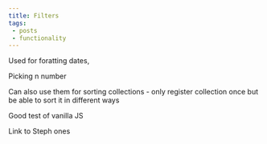 ```yaml
---
title: Filters
tags: 
 - posts
 - functionality
---
```


Used for foratting dates,

Picking n number

Can also use them for sorting collections - only register collection once but be able to sort it in different ways

Good test of vanilla JS

Link to Steph ones


